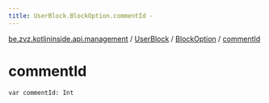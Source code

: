 ```yaml
---
title: UserBlock.BlockOption.commentId - 
---
```


[be.zvz.kotlininside.api.management](../../index.html) / [UserBlock](../index.html) / [BlockOption](index.html) / [commentId](./comment-id.html)

# commentId

`var commentId: Int`